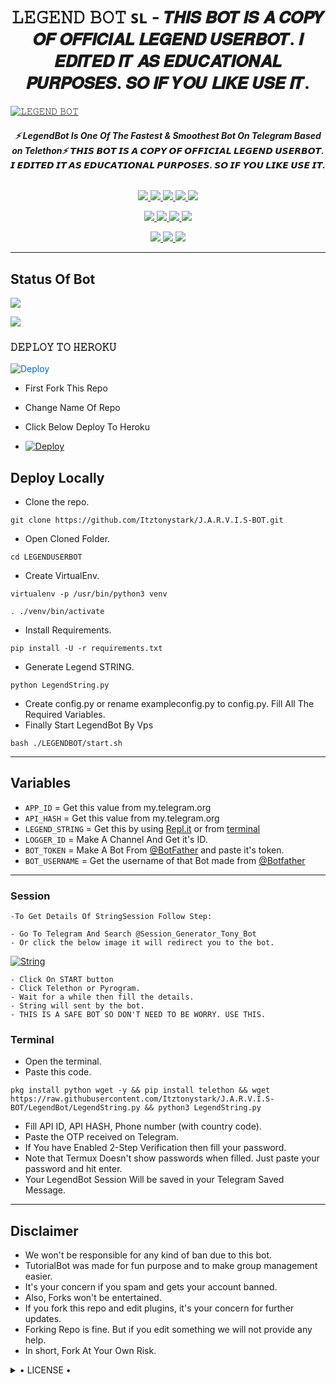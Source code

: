 <h1 align="center">
<b> 𝙻𝙴𝙶𝙴𝙽𝙳 𝙱𝙾𝚃 ꜱʟ - 𝙏𝙃𝙄𝙎 𝘽𝙊𝙏 𝙄𝙎 𝘼 𝘾𝙊𝙋𝙔 𝙊𝙁 𝙊𝙁𝙁𝙄𝘾𝙄𝘼𝙇 𝙇𝙀𝙂𝙀𝙉𝘿 𝙐𝙎𝙀𝙍𝘽𝙊𝙏. 𝙄 𝙀𝘿𝙄𝙏𝙀𝘿 𝙄𝙏 𝘼𝙎 𝙀𝘿𝙐𝘾𝘼𝙏𝙄𝙊𝙉𝘼𝙇 𝙋𝙐𝙍𝙋𝙊𝙎𝙀𝙎. 𝙎𝙊 𝙄𝙁 𝙔𝙊𝙐 𝙇𝙄𝙆𝙀 𝙐𝙎𝙀 𝙄𝙏. </b>
</h1>

[![𝙻𝙴𝙶𝙴𝙽𝙳 𝙱𝙾𝚃](https://telegra.ph/file/2dd82644aa7f19518fe60.jpg)](https://github.com/Itztonystark/J.A.R.V.I.S-BOT)

<h6 align="center">
  <b>⚡ LegendBot Is One Of The Fastest & Smoothest Bot On Telegram Based on Telethon⚡</b>
  <b> 𝙏𝙃𝙄𝙎 𝘽𝙊𝙏 𝙄𝙎 𝘼 𝘾𝙊𝙋𝙔 𝙊𝙁 𝙊𝙁𝙁𝙄𝘾𝙄𝘼𝙇 𝙇𝙀𝙂𝙀𝙉𝘿 𝙐𝙎𝙀𝙍𝘽𝙊𝙏. 𝙄 𝙀𝘿𝙄𝙏𝙀𝘿 𝙄𝙏 𝘼𝙎 𝙀𝘿𝙐𝘾𝘼𝙏𝙄𝙊𝙉𝘼𝙇 𝙋𝙐𝙍𝙋𝙊𝙎𝙀𝙎. 𝙎𝙊 𝙄𝙁 𝙔𝙊𝙐 𝙇𝙄𝙆𝙀 𝙐𝙎𝙀 𝙄𝙏. </b>
</h6>

<p align="center">
<a href="https://github.com/Itztonystark/J.A.R.V.I.S-BOT" alt="GitHub closed issues"> <img src="https://img.shields.io/github/issues-closed-raw/LEGEND-OS/LEGENDBOT?style=flat&logo=github&color=success" /> </a>
<a href="https://github.com/Itztonystark/J.A.R.V.I.S-BOT/graphs/contributors" alt="GitHub contributors"> <img src="https://img.shields.io/github/contributors/LEGEND-OS/LEGENDBOT?style=flat&logo=github" /> </a>
<a href="https://github.com/Itztonystark/J.A.R.V.I.S-BOT/network/members" alt="GitHub forks"> <img src="https://img.shields.io/github/forks/LEGEND-OS/LEGENDBOT?label=Forks&logo=github" /> </a>
<a href="https://github.com/Itztonystark/J.A.R.V.I.S-BOT" alt="GitHub closed pull requests"> <img src="https://img.shields.io/github/issues-pr-closed-raw/LEGEND-OS/LEGENDBOT?color=success" /> </a>
<a href="https://github.com/LEGEND-OS/LEGENDBOT" alt="GitHub issues"> <img src="https://img.shields.io/github/issues-raw/LEGEND-OS/LEGENDBOT?style=flat&logo=github&color=yellow" /> </a>
</p>
<p align="center">
<a href="https://www.python.org/" alt="made-with-python"> <img src="https://img.shields.io/badge/Made%20with-Python-1f425f.svg?style=flat&logo=python&color=blue" /> </a>
<a href="https://github.com/Itztonystark/J.A.R.V.I.S-BOT" alt="Docker!"> <img src="https://aleen42.github.io/badges/src/docker.svg" /> </a>
<a href="https://github.com/Itztonystark/J.A.R.V.I.S-BOT" alt="GitHub repo size"> <img src="https://img.shields.io/github/repo-size/LEGEND-OS/LEGENDBOT" /> </a>
<a href="https://github.com/Itztonystark/J.A.R.V.I.S-BOT/blob/master/LICENSE" alt="GPLv3 license"> <img src="https://img.shields.io/badge/License-GPLv3-blue.svg" /> </a>
</p>
<p align="center">
<a href="https://t.me/Legend_Userbot" alt="Telegram!"> <img src="https://aleen42.github.io/badges/src/telegram.svg" /> </a>
<a href="https://github.com/Itztonystark/J.A.R.V.I.S-BOT/graphs/commit-activity" alt="Maintenance"> <img src="https://img.shields.io/badge/Maintained%3F-yes-green.svg" /> </a>
<a href="https://makeapullrequest.com" alt="PRs Welcome"> <img src="https://img.shields.io/badge/PRs-welcome-brightgreen.svg?style=flat-square" /> </a>
</p>

------
## Status Of Bot 
<p align="left">
    <a href="https://github.com/Itztonystark/J.A.R.V.I.S-BOT/network/members"><img src="https://img.shields.io/github/forks/LEGEND-OS/LEGENDBOT?label=Forks&logoColor=Black&style=social"></a><p align="left"><a href="https://github.com/Itztonystark/J.A.R.V.I.S-BOT/stargazers"><img src="https://img.shields.io/github/stars/Itztonystark/J.A.R.V.I.S-BOT?logoColor=Blue&style=social"></a><p align="left"><a href="https://github.com/Itztonystark/J.A.R.V.I.S-BOT"></a><p align="left"><a href="https://github.com/Itztonystark/J.A.R.V.I.S-BOT?"></a>

<h3> 𝙳𝙴𝙿𝙻𝙾𝚈 𝚃𝙾 𝙷𝙴𝚁𝙾𝙺𝚄 </h3>


<a href="https://heroku.com/deploy/" rel="nofollow" style="background-color: initial; box-sizing: border-box; color: #0366d6; text-decoration-line: none;"><img alt="Deploy" data-canonical-src="https://www.herokucdn.com/deploy/button.svg" src="https://camo.githubusercontent.com/83b0e95b38892b49184e07ad572c94c8038323fb/68747470733a2f2f7777772e6865726f6b7563646e2e636f6d2f6465706c6f792f627574746f6e2e737667" style="border-style: none; box-sizing: initial; max-width: 100%;" /></a></div>
</a>

- First Fork This Repo

- Change Name Of Repo

- Click Below Deploy To Heroku


- [![Deploy](https://te.legra.ph/file/555d4067541482bb63d6e.jpg)](https://heroku.com/deploy/)

## Deploy Locally

- Clone the repo. 

`git clone https://github.com/Itztonystark/J.A.R.V.I.S-BOT.git`
- Open Cloned Folder.

`cd LEGENDUSERBOT`
- Create VirtualEnv.

`virtualenv -p /usr/bin/python3 venv`

`. ./venv/bin/activate`
- Install Requirements.

`pip install -U -r requirements.txt`
- Generate Legend STRING.

`python LegendString.py`
- Create config.py or rename exampleconfig.py to config.py. Fill All The Required Variables.
- Finally Start LegendBot By Vps

`bash ./LEGENDBOT/start.sh`

---------

## Variables

- `APP_ID`  =  Get this value from my.telegram.org
- `API_HASH`  =  Get this value from my.telegram.org
- `LEGEND_STRING`  =  Get this by using [Repl.it](#Repl) or from [terminal](#Terminal)
- `LOGGER_ID`  =  Make A Channel And Get it's ID.
- `BOT_TOKEN`  =  Make A Bot From [@BotFather](https://t.me/botfather) and paste it's token.
- `BOT_USERNAME`  =  Get the username of that Bot made from [@Botfather](https://t.me/botfather)

------
### Session


    -To Get Details Of StringSession Follow Step: 

    - Go To Telegram And Search @Session_Generator_Tony_Bot
    - Or click the below image it will redirect you to the bot.
   
[![String](https://te.legra.ph/file/85a68063ace8fd5a28596.jpg)](http://t.me/Session_Generator_Tony_Bot) 

    - Click On START button
    - Click Telethon or Pyrogram.
    - Wait for a while then fill the details.
    - String will sent by the bot.
    - THIS IS A SAFE BOT SO DON'T NEED TO BE WORRY. USE THIS.


### Terminal
- Open the terminal.
- Paste this code.

`pkg install python wget -y && pip install telethon && wget https://raw.githubusercontent.com/Itztonystark/J.A.R.V.I.S-BOT/LegendBot/LegendString.py && python3 LegendString.py`
- Fill API ID, API HASH, Phone number (with country code).
- Paste the OTP received on Telegram.
- If You have Enabled 2-Step Verification then fill your password.
- Note that Termux Doesn't show passwords when filled. Just paste your password and hit enter.
- Your LegendBot Session Will be saved in your Telegram Saved Message.


------
## Disclaimer
- We won't be responsible for any kind of ban due to this bot.
- TutorialBot was made for fun purpose and to make group management easier.
- It's your concern if you spam and gets your account banned.
- Also, Forks won't be entertained.
- If you fork this repo and edit plugins, it's your concern for further updates.
- Forking Repo is fine. But if you edit something we will not provide any help.
- In short, Fork At Your Own Risk.

<details>

  <summary> • LICENSE • </summary>

![](https://www.gnu.org/graphics/gplv3-or-later.png)

LEGEND-OS

Poject [LEGENDBOT](https://github.com/Itztonystark/J.A.R.V.I.S-BOT) is free software: you can redistribute it and/or modify

it under the terms of the GNU General Public License as published by

the Free Software Foundation, either version 3 of the License, or

(at your option) any later version.

This program is distributed in the hope that it will be useful,

but WITHOUT ANY WARRANTY; without even the implied warranty of

MERCHANTABILITY or FITNESS FOR A PARTICULAR PURPOSE.  See the

GNU General Public License for more details.

You should have received a copy of the GNU General Public License

along with this program. If not, see <https://www.gnu.org/licenses/>.

</details>
